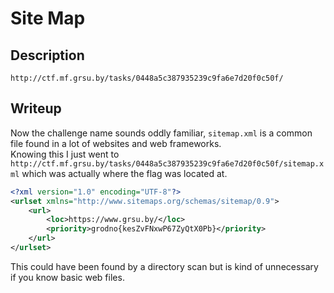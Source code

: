 # Site Map

## Description
```
http://ctf.mf.grsu.by/tasks/0448a5c387935239c9fa6e7d20f0c50f/
```

## Writeup

Now the challenge name sounds oddly familiar, `sitemap.xml` is a common file found in a lot of websites and web frameworks. <br/>
Knowing this I just went to `http://ctf.mf.grsu.by/tasks/0448a5c387935239c9fa6e7d20f0c50f/sitemap.xml` which was actually where the flag was located at. <br/>
```xml
<?xml version="1.0" encoding="UTF-8"?>
<urlset xmlns="http://www.sitemaps.org/schemas/sitemap/0.9">
    <url>
        <loc>https://www.grsu.by/</loc>
        <priority>grodno{kesZvFNxwP67ZyQtX0Pb}</priority>
    </url>
</urlset>
```

This could have been found by a directory scan but is kind of unnecessary if you know basic web files. 